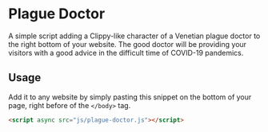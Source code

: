 # Plague Doctor #

A simple script adding a Clippy-like character of a Venetian plague doctor to the right bottom of your website. The good doctor will be providing your visitors with a good advice in the difficult time of COVID-19 pandemics.

## Usage ##

Add it to any website by simply pasting this snippet on the bottom of your page, right before of the `</body>` tag.


```html
<script async src="js/plague-doctor.js"></script>
```
